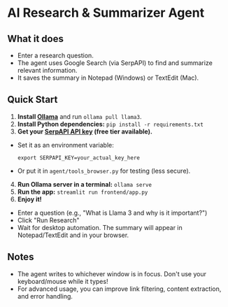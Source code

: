 # AI Research & Summarizer Agent

## What it does
- Enter a research question.
- The agent uses Google Search (via SerpAPI) to find and summarize relevant information.
- It saves the summary in Notepad (Windows) or TextEdit (Mac).

## Quick Start

1. **Install [Ollama](https://ollama.com/download)** and run `ollama pull llama3`.
2. **Install Python dependencies:**
`pip install -r requirements.txt`
3. **Get your [SerpAPI API key](https://serpapi.com/) (free tier available).**
- Set it as an environment variable:
  ```
  export SERPAPI_KEY=your_actual_key_here
  ```
- Or put it in `agent/tools_browser.py` for testing (less secure).
4. **Run Ollama server in a terminal:**
`ollama serve`
5. **Run the app:**
`streamlit run frontend/app.py`
6. **Enjoy it!**
- Enter a question (e.g., "What is Llama 3 and why is it important?")
- Click "Run Research"
- Wait for desktop automation. The summary will appear in Notepad/TextEdit and in your browser.

## Notes

- The agent writes to whichever window is in focus. Don't use your keyboard/mouse while it types!
- For advanced usage, you can improve link filtering, content extraction, and error handling.
